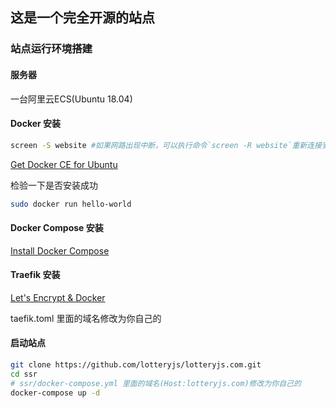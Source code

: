 ## 这是一个完全开源的站点 

### 站点运行环境搭建

#### 服务器
  
  一台阿里云ECS(Ubuntu 18.04)

#### Docker 安装

  ```sh
  screen -S website #如果网路出现中断，可以执行命令`screen -R website`重新连接安装窗口
  ```

  [Get Docker CE for Ubuntu](https://docs.docker.com/install/linux/docker-ce/ubuntu/)

  检验一下是否安装成功
  ```sh
  sudo docker run hello-world
  ```

#### Docker Compose 安装

  [Install Docker Compose](https://docs.docker.com/compose/install/)

#### Traefik 安装

  [Let's Encrypt & Docker](https://docs.traefik.io/user-guide/docker-and-lets-encrypt/)

  taefik.toml 里面的域名修改为你自己的

#### 启动站点

  ```sh
  git clone https://github.com/lotteryjs/lotteryjs.com.git
  cd ssr
  # ssr/docker-compose.yml 里面的域名(Host:lotteryjs.com)修改为你自己的
  docker-compose up -d
  ```